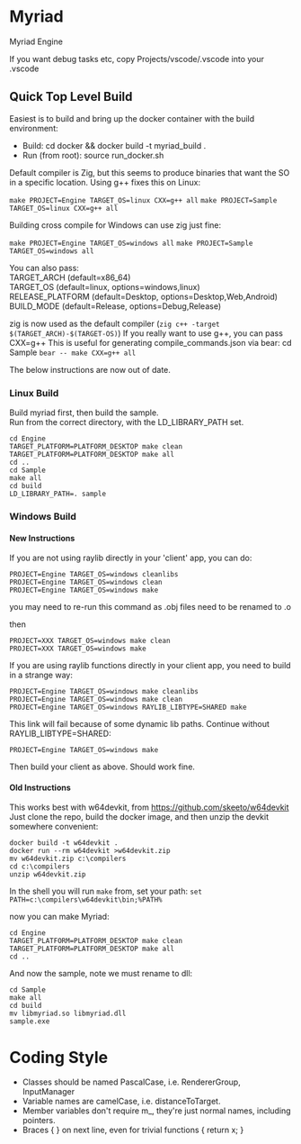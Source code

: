 # Myriad
Myriad Engine

If you want debug tasks etc, copy Projects/vscode/.vscode into your .vscode

## Quick Top Level Build

Easiest is to build and bring up the docker container with the build environment:  
- Build: cd docker && docker build -t myriad_build .
- Run (from root): source run_docker.sh

Default compiler is Zig, but this seems to produce binaries that want the SO in a specific location. Using g++ fixes this on Linux:  

`make PROJECT=Engine TARGET_OS=linux CXX=g++ all`
`make PROJECT=Sample TARGET_OS=linux CXX=g++ all`

Building cross compile for Windows can use zig just fine:

`make PROJECT=Engine TARGET_OS=windows all`
`make PROJECT=Sample TARGET_OS=windows all`


You can also pass:  
TARGET_ARCH (default=x86_64)  
TARGET_OS (default=linux, options=windows,linux)  
RELEASE_PLATFORM (default=Desktop, options=Desktop,Web,Android)  
BUILD_MODE (default=Release, options=Debug,Release)  

zig is now used as the default compiler (`zig c++ -target $(TARGET_ARCH)-$(TARGET-OS)`)
If you really want to use g++, you can pass CXX=g++
This is useful for generating compile_commands.json via bear:
cd Sample
`bear -- make CXX=g++ all`


The below instructions are now out of date.  

### Linux Build

Build myriad first, then build the sample.  
Run from the correct directory, with the LD_LIBRARY_PATH set.

```
cd Engine
TARGET_PLATFORM=PLATFORM_DESKTOP make clean
TARGET_PLATFORM=PLATFORM_DESKTOP make all
cd ..
cd Sample
make all
cd build
LD_LIBRARY_PATH=. sample
```

### Windows Build

#### New Instructions ####

If you are not using raylib directly in your 'client' app, you can do:
```
PROJECT=Engine TARGET_OS=windows cleanlibs
PROJECT=Engine TARGET_OS=windows clean
PROJECT=Engine TARGET_OS=windows make
```
you may need to re-run this command as .obj files need to be renamed to .o

then
```
PROJECT=XXX TARGET_OS=windows make clean
PROJECT=XXX TARGET_OS=windows make
```

If you are using raylib functions directly in your client app, you need to build in a strange way:
```
PROJECT=Engine TARGET_OS=windows make cleanlibs
PROJECT=Engine TARGET_OS=windows make clean
PROJECT=Engine TARGET_OS=windows RAYLIB_LIBTYPE=SHARED make
```
This link will fail because of some dynamic lib paths. Continue without RAYLIB_LIBTYPE=SHARED:
```
PROJECT=Engine TARGET_OS=windows make
```
Then build your client as above. Should work fine.





#### Old Instructions ####

This works best with w64devkit, from https://github.com/skeeto/w64devkit  
Just clone the repo, build the docker image, and then unzip the devkit somewhere convenient:
```
docker build -t w64devkit .
docker run --rm w64devkit >w64devkit.zip
mv w64devkit.zip c:\compilers
cd c:\compilers
unzip w64devkit.zip
```
In the shell you will run `make` from, set your path:
`set PATH=c:\compilers\w64devkit\bin;%PATH%`

now you can make Myriad:
```
cd Engine
TARGET_PLATFORM=PLATFORM_DESKTOP make clean
TARGET_PLATFORM=PLATFORM_DESKTOP make all
cd ..
```
And now the sample, note we must rename to dll:
```
cd Sample
make all
cd build
mv libmyriad.so libmyriad.dll
sample.exe
```

# Coding Style

- Classes should be named PascalCase, i.e. RendererGroup, InputManager
- Variable names are camelCase, i.e. distanceToTarget.
- Member variables don't require m_, they're just normal names, including pointers.
- Braces { } on next line, even for trivial functions { return x; }
